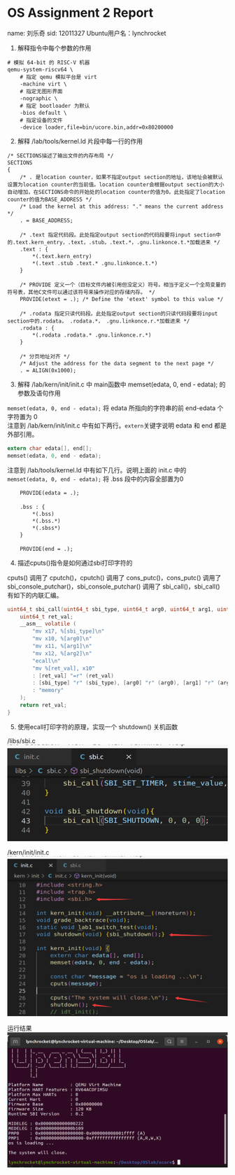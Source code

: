 # OS Assignment 2 Report
name: 刘乐奇
sid: 12011327
Ubuntu用户名：lynchrocket

1. 解释指令中每个参数的作用
```
# 模拟 64-bit 的 RISC-V 机器
qemu-system-riscv64 \
    # 指定 qemu 模拟平台是 virt
    -machine virt \
    # 指定无图形界面
    -nographic \
    # 指定 bootloader 为默认
    -bios default \
    # 指定设备的文件
    -device loader,file=bin/ucore.bin,addr=0x80200000
```

2. 解释 /lab/tools/kernel.ld 片段中每一行的作用
```ld
/* SECTIONS描述了输出文件的内存布局 */
SECTIONS
{
    /* . 是location counter，如果不指定output section的地址，该地址会被默认设置为location counter的当前值。location counter会根据output section的大小自动增加，在SECTIONS命令的开始处的location counter的值为0。此处指定了location counter的值为BASE_ADDRESS */
    /* Load the kernel at this address: "." means the current address */
    . = BASE_ADDRESS;

    /* .text 指定代码段。此处指定output section的代码段要将input section中的.text.kern_entry，.text，.stub，.text.*，.gnu.linkonce.t.*加载进来 */
    .text : {
        *(.text.kern_entry)
        *(.text .stub .text.* .gnu.linkonce.t.*)
    }

    /* PROVIDE 定义一个（目标文件内被引用但没定义）符号。相当于定义一个全局变量的符号表，其他C文件可以通过该符号来操作对应的存储内存。 */
    PROVIDE(etext = .); /* Define the 'etext' symbol to this value */

    /* .rodata 指定只读代码段。此处指定output section的只读代码段要将input section中的.rodata， .rodata.*， .gnu.linkonce.r.*加载进来 */
    .rodata : {
        *(.rodata .rodata.* .gnu.linkonce.r.*)
    }

    /* 分页地址对齐 */
    /* Adjust the address for the data segment to the next page */
    . = ALIGN(0x1000);
```

3. 解释 /lab/kern/init/init.c 中 main函数中 memset(edata, 0, end - edata); 的参数及语句作用

`memset(edata, 0, end - edata);` 将 edata 所指向的字符串的前 end-edata 个字符置为 0 \
注意到 /lab/kern/init/init.c 中有如下两行。`extern`关键字说明 edata 和 end 都是外部引用。
```c
extern char edata[], end[];
memset(edata, 0, end - edata);
```
注意到 /lab/tools/kernel.ld 中有如下几行。说明上面的 init.c 中的 `memset(edata, 0, end - edata);` 将 .bss 段中的内容全部置为0
```ld
    PROVIDE(edata = .);

    .bss : {
        *(.bss)
        *(.bss.*)
        *(.sbss*)
    }

    PROVIDE(end = .);
```

4. 描述cputs()指令是如何通过sbi打印字符的

cputs() 调用了 cputch()，cputch() 调用了 cons_putc()，cons_putc() 调用了 sbi_console_putchar()，sbi_console_putchar() 调用了 sbi_call()，sbi_call() 有如下的内联汇编。
```c
uint64_t sbi_call(uint64_t sbi_type, uint64_t arg0, uint64_t arg1, uint64_t arg2) {
    uint64_t ret_val;
    __asm__ volatile (
        "mv x17, %[sbi_type]\n"
        "mv x10, %[arg0]\n"
        "mv x11, %[arg1]\n"
        "mv x12, %[arg2]\n"
        "ecall\n"
        "mv %[ret_val], x10"
        : [ret_val] "=r" (ret_val)
        : [sbi_type] "r" (sbi_type), [arg0] "r" (arg0), [arg1] "r" (arg1), [arg2] "r" (arg2)
        : "memory"
    );
    return ret_val;
}
```

5. 使用ecall打印字符的原理，实现一个
shutdown() 关机函数

/libs/sbi.c
![1](pic/1.png)

/kern/init/init.c
![2](pic/2.png)

运行结果
![3](pic/3.png)